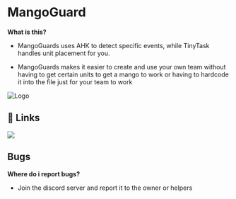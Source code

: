 
# MangoGuard
**What is this?**

 - MangoGuards uses AHK to detect specific events, while TinyTask handles unit placement for you.

 - MangoGuards makes it easier to create and use your own team without having to get certain units to get a mango to work or having to hardcode it into the file just for your team to work
 




![Logo](https://cdn.discordapp.com/attachments/1341949236819787817/1341987505192439848/New_Project_4.png?ex=67b95042&is=67b7fec2&hm=e49d3ac42ad6e47210584fe2db4b0bb734bb43151758ca6720ae3309fb193b63&)


## 🔗 Links


[![](https://dcbadge.limes.pink/api/server/https://discord.gg/jRzcEzNr29)](https://discord.gg/jRzcEzNr29)

## Bugs
**Where do i report bugs?**
 - Join the discord server and report it to the owner or helpers





